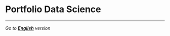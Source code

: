
# Portfolio Data Science 
---
*Go to **[English](https://github.com/Grobo97/data-science-portfolio/blob/main/README_en.md)** version*  





